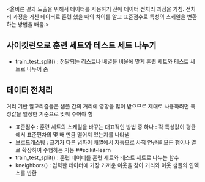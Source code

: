 <올바른 결과 도출을 위해서 데이터를 사용하기 전에 데이터 전처리 과정을 거침. 전처리 과정을 거친 데이터로 훈련 했을 때의 차이를 알고 표준점수로 특성의 스케일을 변환하는 방법을 배움.>
## 사이킷런으로 훈련 세트와 테스트 세트 나누기
- train_test_split()
  : 전달되는 리스트나 배열을 비율에 맞게 훈련 세트와 테스트 세트로 나누어 줌
## 데이터 전처리
거리 기반 알고리즘들은 샘플 간의 거리에 영향을 많이 받으므로 제대로 사용하려면 특성값을 일정한 기준으로 맞춰 주어야 함
- 표준점수
  : 훈련 세트의 스케일을 바꾸는 대표적인 방법 중 하나
  : 각 특성값이 평균에서 표준편차의 몇 배 만큼 떨어져 있는지를 나타냄
- 브로드캐스팅
  : 크기가 다른 넘파이 배열에서 자동으로 사칙 연산을 모든 행이나 열로 확장하여 수행하는 기능
##scikit-learn
- train_test_split()
  : 훈련 데이터를 훈련 세트와 테스트 세트로 나누는 함수
- kneighbors()
  : 입력한 데이터에 가장 가까운 이웃을 찾아 거리와 이웃 샘플의 인덱스를 반환
